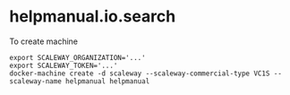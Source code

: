 helpmanual.io.search
====================

To create machine

```
export SCALEWAY_ORGANIZATION='...'
export SCALEWAY_TOKEN='...'
docker-machine create -d scaleway --scaleway-commercial-type VC1S --scaleway-name helpmanual helpmanual
```
